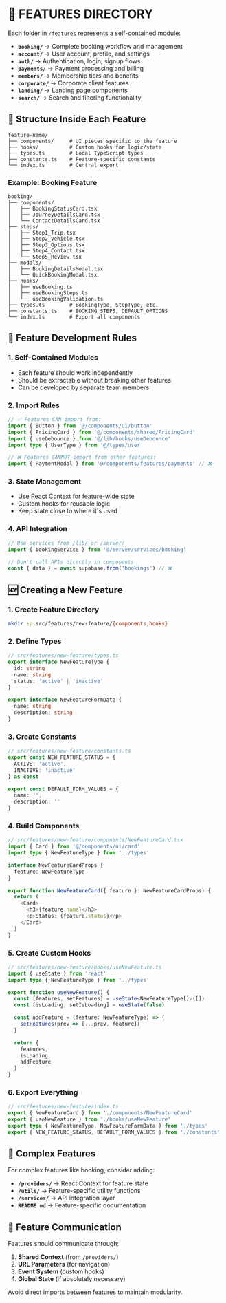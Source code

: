 # 🚀 FEATURES DIRECTORY

Each folder in `/features` represents a self-contained module:

- **`booking/`** → Complete booking workflow and management
- **`account/`** → User account, profile, and settings
- **`auth/`** → Authentication, login, signup flows
- **`payments/`** → Payment processing and billing
- **`members/`** → Membership tiers and benefits
- **`corporate/`** → Corporate client features
- **`landing/`** → Landing page components
- **`search/`** → Search and filtering functionality

## 📂 Structure Inside Each Feature

```
feature-name/
├── components/     # UI pieces specific to the feature
├── hooks/          # Custom hooks for logic/state
├── types.ts        # Local TypeScript types
├── constants.ts    # Feature-specific constants
└── index.ts        # Central export
```

### **Example: Booking Feature**
```
booking/
├── components/
│   ├── BookingStatusCard.tsx
│   ├── JourneyDetailsCard.tsx
│   └── ContactDetailsCard.tsx
├── steps/
│   ├── Step1_Trip.tsx
│   ├── Step2_Vehicle.tsx
│   ├── Step3_Options.tsx
│   ├── Step4_Contact.tsx
│   └── Step5_Review.tsx
├── modals/
│   ├── BookingDetailsModal.tsx
│   └── QuickBookingModal.tsx
├── hooks/
│   ├── useBooking.ts
│   ├── useBookingSteps.ts
│   └── useBookingValidation.ts
├── types.ts        # BookingType, StepType, etc.
├── constants.ts    # BOOKING_STEPS, DEFAULT_OPTIONS
└── index.ts        # Export all components
```

## 🎯 Feature Development Rules

### **1. Self-Contained Modules**
- Each feature should work independently
- Should be extractable without breaking other features
- Can be developed by separate team members

### **2. Import Rules**
```typescript
// ✅ Features CAN import from:
import { Button } from '@/components/ui/button'
import { PricingCard } from '@/components/shared/PricingCard' 
import { useDebounce } from '@/lib/hooks/useDebounce'
import type { UserType } from '@/types/user'

// ❌ Features CANNOT import from other features:
import { PaymentModal } from '@/components/features/payments' // ❌
```

### **3. State Management**
- Use React Context for feature-wide state
- Custom hooks for reusable logic
- Keep state close to where it's used

### **4. API Integration**
```typescript
// Use services from /lib/ or /server/
import { bookingService } from '@/server/services/booking'

// Don't call APIs directly in components
const { data } = await supabase.from('bookings') // ❌
```

## 🆕 Creating a New Feature

### **1. Create Feature Directory**
```bash
mkdir -p src/features/new-feature/{components,hooks}
```

### **2. Define Types**
```typescript
// src/features/new-feature/types.ts
export interface NewFeatureType {
  id: string
  name: string
  status: 'active' | 'inactive'
}

export interface NewFeatureFormData {
  name: string
  description: string
}
```

### **3. Create Constants**
```typescript
// src/features/new-feature/constants.ts
export const NEW_FEATURE_STATUS = {
  ACTIVE: 'active',
  INACTIVE: 'inactive'
} as const

export const DEFAULT_FORM_VALUES = {
  name: '',
  description: ''
}
```

### **4. Build Components**
```typescript
// src/features/new-feature/components/NewFeatureCard.tsx
import { Card } from '@/components/ui/card'
import type { NewFeatureType } from '../types'

interface NewFeatureCardProps {
  feature: NewFeatureType
}

export function NewFeatureCard({ feature }: NewFeatureCardProps) {
  return (
    <Card>
      <h3>{feature.name}</h3>
      <p>Status: {feature.status}</p>
    </Card>
  )
}
```

### **5. Create Custom Hooks**
```typescript
// src/features/new-feature/hooks/useNewFeature.ts
import { useState } from 'react'
import type { NewFeatureType } from '../types'

export function useNewFeature() {
  const [features, setFeatures] = useState<NewFeatureType[]>([])
  const [isLoading, setIsLoading] = useState(false)

  const addFeature = (feature: NewFeatureType) => {
    setFeatures(prev => [...prev, feature])
  }

  return {
    features,
    isLoading,
    addFeature
  }
}
```

### **6. Export Everything**
```typescript
// src/features/new-feature/index.ts
export { NewFeatureCard } from './components/NewFeatureCard'
export { useNewFeature } from './hooks/useNewFeature'
export type { NewFeatureType, NewFeatureFormData } from './types'
export { NEW_FEATURE_STATUS, DEFAULT_FORM_VALUES } from './constants'
```

## 📱 Complex Features

For complex features like booking, consider adding:

- **`/providers/`** → React Context for feature state
- **`/utils/`** → Feature-specific utility functions  
- **`/services/`** → API integration layer
- **`README.md`** → Feature-specific documentation

## 🔄 Feature Communication

Features should communicate through:

1. **Shared Context** (from `/providers/`)
2. **URL Parameters** (for navigation)
3. **Event System** (custom hooks)
4. **Global State** (if absolutely necessary)

Avoid direct imports between features to maintain modularity.
